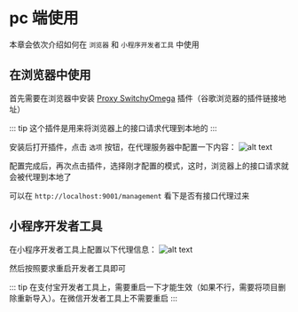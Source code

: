 # pc 端使用

本章会依次介绍如何在 `浏览器` 和 `小程序开发者工具` 中使用  

## 在浏览器中使用  

首先需要在浏览器中安装 [Proxy SwitchyOmega](https://chromewebstore.google.com/detail/proxy-switchyomega/padekgcemlokbadohgkifijomclgjgif?hl=zh-CN&utm_source=ext_sidebar) 插件（谷歌浏览器的插件链接地址）

::: tip
这个插件是用来将浏览器上的接口请求代理到本地的
:::

安装后打开插件，点击 `选项` 按钮，在代理服务器中配置一下内容：
![alt text](https://g.gumingnc.com/u/VTBiNqM/image.png)

配置完成后，再次点击插件，选择刚才配置的模式，这时，浏览器上的接口请求就会被代理到本地了

可以在 `http://localhost:9001/management` 看下是否有接口代理过来

## 小程序开发者工具  

在小程序开发者工具上配置以下代理信息：
![alt text](https://g.gumingnc.com/u/nTBiUVo/image-1.png)

然后按照要求重启开发者工具即可

::: tip
在支付宝开发者工具上，需要重启一下才能生效（如果不行，需要将项目删除重新导入）。在微信开发者工具上不需要重启
:::